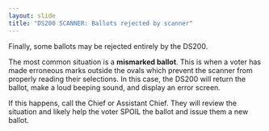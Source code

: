 ```yaml
---
layout: slide
title: "DS200 SCANNER: Ballots rejected by scanner"
---
```


Finally, some ballots may be rejected entirely by the DS200.

The most common situation is a **mismarked ballot**. This is when a voter has made erroneous marks outside the ovals which prevent the scanner from properly reading their selections. In this case, the DS200 will return the ballot, make a loud beeping sound, and display an error screen.

If this happens, call the Chief or Assistant Chief. They will review the situation and likely help the voter SPOIL the ballot and issue them a new ballot.